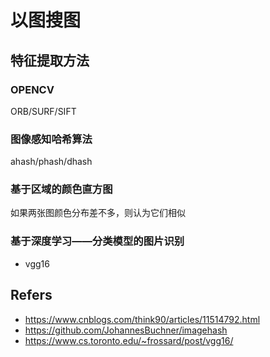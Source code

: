 # 以图搜图

## 特征提取方法

### OPENCV

ORB/SURF/SIFT

### 图像感知哈希算法

ahash/phash/dhash

### 基于区域的颜色直方图

如果两张图颜色分布差不多，则认为它们相似

### 基于深度学习——分类模型的图片识别

- vgg16

## Refers

- https://www.cnblogs.com/think90/articles/11514792.html
- https://github.com/JohannesBuchner/imagehash
- https://www.cs.toronto.edu/~frossard/post/vgg16/